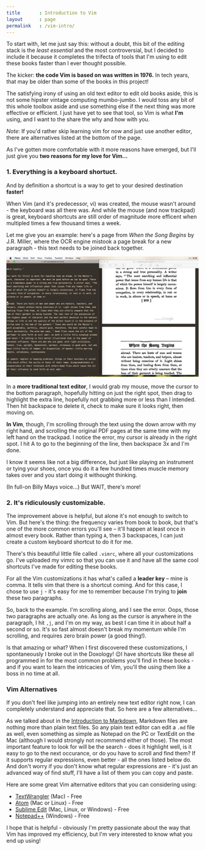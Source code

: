 ```yaml
---
title       : Introduction to Vim
layout      : page
permalink   : /vim-intro/
---
```

To start with, let me just say this: without a doubt, this bit of the editing stack is the *least essential* and the most controversial, but I decided to include it because it completes the trifecta of tools that I'm using to edit these books faster than I ever thought possible.

The kicker: **the code Vim is based on was written in 1976.** In tech years, that may be older than some of the books in this project!

The satisfying irony of using an old text editor to edit old books aside, this is not some hipster vintage computing mumbo-jumbo. I would toss any bit of this whole toolbox aside and use something else if the next thing was more effective or efficient. I just have yet to see that tool, so Vim is what **I'm** using, and I want to the share the why and how with you.

*Note*: If you'd rather skip learning vim for now and just use another editor, there are alternatives listed at the bottom of the page.

As I've gotten more comfortable with it more reasons have emerged, but I'll just give you **two reasons for my love for Vim…**

### 1. Everything is a keyboard shortuct. 

And by definition a shortcut is a way to get to your desired destination **faster!**

When Vim (and it's predecessor, vi) was created, the mouse wasn't around - the keyboard was all there was. And while the mouse (and now trackpad) is great, keyboard shortcuts are still order of magnitude more efficent when multipled times a few thousand times a week.

Let me give you an example: here's a page from *When the Song Begins* by J.R. Miller, where the OCR engine mistook a page break for a new paragraph - this text needs to be joined back together.

![](/assets/img/paragraph-error-page.png)

In a **more traditional text editor**, I would grab my mouse, move the cursor to the bottom paragraph, hopefully hitting on just the right spot, then drag to highlight the extra line, hopefully not grabbing more or less than I intended. Then hit backspace to delete it, check to make sure it looks right, then moving on.

**In Vim**, though, I'm scrolling through the text using the down arrow with my right hand, and scrolling the original PDF pages at the same time with my left hand on the trackpad. I notice the error, my cursor is already in the right spot. I hit A to go to the beginning of the line, then backspace 3x and I'm done. 

I know it seems like not a big difference, but just like playing an instrument or tying your shoes, once you do it a few hundred times muscle memory takes over and you start doing it withought thinking. 

(In full-on Billy Mays voice...) But WAIT, there's more!

### 2. It's ridiculously customizable.

The improvement above is helpful, but alone it's not enough to switch to Vim. But here's the thing: the frequency varies from book to book, but that's one of the more common errors you'll see – it'll happen at least once in almost every book. Rather than typing `A`, then 3 backspaces, I can just create a custom keyboard shortcut to do it for me. 

There's this beautiful little file called `.vimrc`, where all your customizations go. I've uploaded my vimrc so that you can use it and have all the same cool shortcuts I've made for editing these books.

For all the Vim customizations it has what's called a **leader key** – mine is comma. It tells vim that there is a shortcut coming. And for this case, I chose to use `j` - it's easy for me to remember because I'm trying to **join** these two paragraphs.

So, back to the example. I'm scrolling along, and I see the error. Oops, those two paragraphs are actually one. As long as the cursor is anywhere in the paragraph, I hit `,j`, and I'm on my way, as best I can time it in about half a second or so. It's so fast almost doesn't break my momentum while I'm scrolling, and requires zero brain power (a good thing!).

Is that amazing or what? When I first discovered these customizations, I spontaneously I broke out in the Doxology! 😉I have shortcuts like these all programmed in for the most common problems you'll find in these books - and if you want to learn the intricacies of Vim, you'll the using them like a boss in no time at all.

### Vim Alternatives

If you don't feel like jumping into an entirely new text editor right now, I can completely understand and appreciate that. So here are a few alternatives…

As we talked about in the [Introduction to Markdown](/markdown-intro/), Markdown files are nothing more than plain text files. So any plain text editor can edit a `.md` file as well, even something as simple as Notepad on the PC or TextEdit on the Mac (although I would strongly not recommend either of those). The most important feature to look for will be the search - does it highlight well, is it easy to go to the next occurance, or do you have to scroll and find them? If it supports regular expressions, even better - all the ones listed below do. And don't worry if you don't know what regular expressions are - it's just an advanced way of find stuff, I'll have a list of them you can copy and paste.

Here are some great Vim alternative editors that you can considering using:

-   [TextWrangler](http://www.barebones.com/products/textwrangler/) (Mac) - Free
-   [Atom](https://atom.io) (Mac or Linux) - Free
-   [Sublime Edit](http://www.sublimetext.com) (Mac, Linux, or Windows) - Free
-   [Notepad++](http://notepad-plus-plus.org) (Windows) - Free

I hope that is helpful - obviously I'm pretty passionate about the way that Vim has improved my efficiency, but I'm very interested to know what you end up using!
